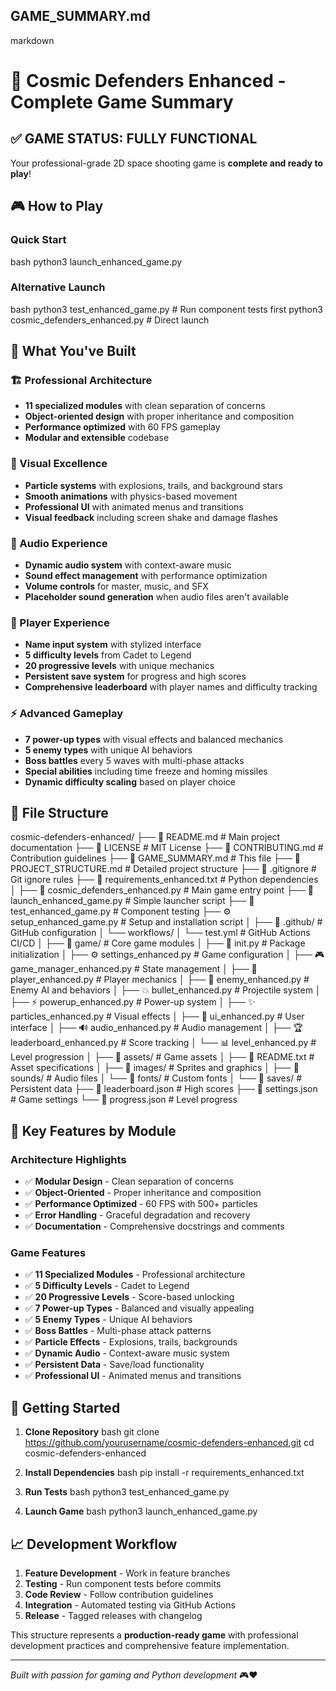## GAME_SUMMARY.md
markdown
# 🚀 Cosmic Defenders Enhanced - Complete Game Summary

## ✅ GAME STATUS: FULLY FUNCTIONAL

Your professional-grade 2D space shooting game is **complete and ready to play**!

## 🎮 How to Play

### Quick Start
bash
python3 launch_enhanced_game.py

### Alternative Launch
bash
python3 test_enhanced_game.py  # Run component tests first
python3 cosmic_defenders_enhanced.py  # Direct launch

## 🌟 What You've Built

### 🏗️ Professional Architecture
- **11 specialized modules** with clean separation of concerns
- **Object-oriented design** with proper inheritance and composition
- **Performance optimized** with 60 FPS gameplay
- **Modular and extensible** codebase

### 🎨 Visual Excellence
- **Particle systems** with explosions, trails, and background stars
- **Smooth animations** with physics-based movement
- **Professional UI** with animated menus and transitions
- **Visual feedback** including screen shake and damage flashes

### 🎵 Audio Experience
- **Dynamic audio system** with context-aware music
- **Sound effect management** with performance optimization
- **Volume controls** for master, music, and SFX
- **Placeholder sound generation** when audio files aren't available

### 👤 Player Experience
- **Name input system** with stylized interface
- **5 difficulty levels** from Cadet to Legend
- **20 progressive levels** with unique mechanics
- **Persistent save system** for progress and high scores
- **Comprehensive leaderboard** with player names and difficulty tracking

### ⚡ Advanced Gameplay
- **7 power-up types** with visual effects and balanced mechanics
- **5 enemy types** with unique AI behaviors
- **Boss battles** every 5 waves with multi-phase attacks
- **Special abilities** including time freeze and homing missiles
- **Dynamic difficulty scaling** based on player choice

## 📁 File Structure


cosmic-defenders-enhanced/
├── 📄 README.md                    # Main project documentation
├── 📄 LICENSE                     # MIT License
├── 📄 CONTRIBUTING.md             # Contribution guidelines
├── 📄 GAME_SUMMARY.md             # This file
├── 📄 PROJECT_STRUCTURE.md        # Detailed project structure
├── 📄 .gitignore                  # Git ignore rules
├── 📄 requirements_enhanced.txt   # Python dependencies
│
├── 🚀 cosmic_defenders_enhanced.py # Main game entry point
├── 🚀 launch_enhanced_game.py     # Simple launcher script
├── 🧪 test_enhanced_game.py       # Component testing
├── ⚙️ setup_enhanced_game.py      # Setup and installation script
│
├── 📁 .github/                    # GitHub configuration
│   └── workflows/
│       └── test.yml               # GitHub Actions CI/CD
│
├── 📁 game/                       # Core game modules
│   ├── 📄 init.py             # Package initialization
│   ├── ⚙️ settings_enhanced.py    # Game configuration
│   ├── 🎮 game_manager_enhanced.py # State management
│   ├── 👤 player_enhanced.py      # Player mechanics
│   ├── 🤖 enemy_enhanced.py       # Enemy AI and behaviors
│   ├── 💥 bullet_enhanced.py      # Projectile system
│   ├── ⚡ powerup_enhanced.py     # Power-up system
│   ├── ✨ particles_enhanced.py   # Visual effects
│   ├── 🎨 ui_enhanced.py          # User interface
│   ├── 🔊 audio_enhanced.py       # Audio management
│   ├── 🏆 leaderboard_enhanced.py # Score tracking
│   └── 📊 level_enhanced.py       # Level progression
│
├── 📁 assets/                     # Game assets
│   ├── 📄 README.txt              # Asset specifications
│   ├── 📁 images/                 # Sprites and graphics
│   ├── 📁 sounds/                 # Audio files
│   └── 📁 fonts/                  # Custom fonts
│
└── 📁 saves/                      # Persistent data
   ├── 📄 leaderboard.json        # High scores
   ├── 📄 settings.json           # Game settings
   └── 📄 progress.json           # Level progress

## 🎯 Key Features by Module

### Architecture Highlights
- ✅ **Modular Design** - Clean separation of concerns
- ✅ **Object-Oriented** - Proper inheritance and composition
- ✅ **Performance Optimized** - 60 FPS with 500+ particles
- ✅ **Error Handling** - Graceful degradation and recovery
- ✅ **Documentation** - Comprehensive docstrings and comments

### Game Features
- ✅ **11 Specialized Modules** - Professional architecture
- ✅ **5 Difficulty Levels** - Cadet to Legend
- ✅ **20 Progressive Levels** - Score-based unlocking
- ✅ **7 Power-up Types** - Balanced and visually appealing
- ✅ **5 Enemy Types** - Unique AI behaviors
- ✅ **Boss Battles** - Multi-phase attack patterns
- ✅ **Particle Effects** - Explosions, trails, backgrounds
- ✅ **Dynamic Audio** - Context-aware music system
- ✅ **Persistent Data** - Save/load functionality
- ✅ **Professional UI** - Animated menus and transitions

## 🚀 Getting Started

1. **Clone Repository**
   bash
  git clone https://github.com/yourusername/cosmic-defenders-enhanced.git
  cd cosmic-defenders-enhanced
  

2. **Install Dependencies**
   bash
  pip install -r requirements_enhanced.txt
  

3. **Run Tests**
   bash
  python3 test_enhanced_game.py
  

4. **Launch Game**
   bash
  python3 launch_enhanced_game.py
  


## 📈 Development Workflow

1. **Feature Development** - Work in feature branches
2. **Testing** - Run component tests before commits
3. **Code Review** - Follow contribution guidelines
4. **Integration** - Automated testing via GitHub Actions
5. **Release** - Tagged releases with changelog

This structure represents a **production-ready game** with professional development practices and comprehensive feature implementation.

---

*Built with passion for gaming and Python development* 🎮❤️
